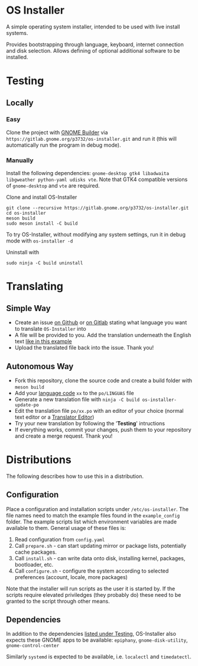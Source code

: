 # OS Installer
A simple operating system installer, intended to be used with live install systems.

Provides bootstrapping through language, keyboard, internet connection and disk selection.
Allows defining of optional additional software to be installed.

# Testing

## Locally
### Easy
Clone the project with [GNOME Builder](https://gitlab.gnome.org/GNOME/gnome-builder) via `https://gitlab.gnome.org/p3732/os-installer.git` and run it (this will automatically run the program in debug mode).

### Manually
Install the following dependencies: `gnome-desktop gtk4 libadwaita libgweather python-yaml udisks vte`.
Note that GTK4 compatible versions of `gnome-desktop` and `vte` are required.

Clone and install OS-Installer
```
git clone --recursive https://gitlab.gnome.org/p3732/os-installer.git
cd os-installer
meson build
sudo meson install -C build
```

To try OS-Installer, without modifying any system settings, run it in debug mode with
`os-installer -d`

Uninstall with
```
sudo ninja -C build uninstall
```

# Translating
## Simple Way
* Create an issue [on Github](https://github.com/p3732/os-installer/issues/new) or [on Gitlab](https://gitlab.gnome.org/p3732/os-installer/-/issues/new) stating what language you want to translate `OS-Installer` into
* A file will be provided to you. Add the translation underneath the English text [like in this example](https://gitlab.gnome.org/p3732/os-installer/-/blob/master/po/de.po)
* Upload the translated file back into the issue. Thank you!

## Autonomous Way
* Fork this repository, clone the source code and create a build folder with `meson build`
* Add your [language code](https://en.wikipedia.org/wiki/List_of_ISO_639-1_codes) `xx` to the `po/LINGUAS` file
* Generate a new translation file with `ninja -C build os-installer-update-po`
* Edit the translation file `po/xx.po` with an editor of your choice (normal text editor or a [Translator Editor](https://gitlab.gnome.org/GNOME/gtranslator/))
* Try your new translation by following the '__Testing__' intructions
* If everything works, commit your changes, push them to your repository and create a merge request. Thank you!

# Distributions
The following describes how to use this in a distribution.
## Configuration
Place a configuration and installation scripts under `/etc/os-installer`.
The file names need to match the example files found in the `example_config` folder.
The example scripts list which environment variables are made available to them.
General usage of these files is:
1) Read configuration from `config.yaml`
1) Call `prepare.sh` - can start updating mirror or package lists, potentially cache packages.
1) Call `install.sh` - can write data onto disk, installing kernel, packages, bootloader, etc.
1) Call `configure.sh` - configure the system according to selected preferences (account, locale, more packages)

Note that the installer will run scripts as the user it is started by.
If the scripts require elevated priviledges (they probably do)
these need to be granted to the script through other means.

## Dependencies
In addition to the dependencies [listed under Testing](#manually),
OS-Installer also expects these GNOME apps to be available:
`epiphany`, `gnome-disk-utility`, `gnome-control-center`

Similarly `systemd` is expected to be available, i.e. `localectl` and `timedatectl`.

